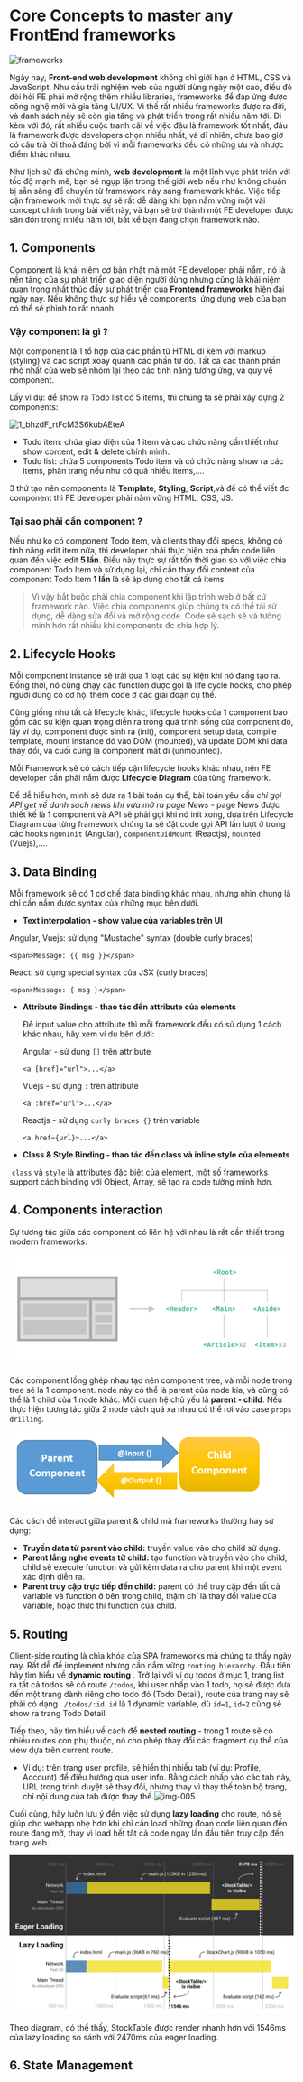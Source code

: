 # Core Concepts to master any FrontEnd frameworks

![frameworks](/Users/quandoh./Documents/core-concept/frameworks.png)

Ngày nay, **Front-end web development** không chỉ giới hạn ở HTML, CSS và JavaScript. Nhu cầu trải nghiệm web của người dùng ngày một cao, điều đó đòi hỏi FE phải mở rộng thêm nhiều libraries, frameworks để đáp ứng được công nghệ mới và gia tăng UI/UX. Vì thế rất nhiều frameworks được ra đời, và danh sách này sẽ còn gia tăng và phát triển trong rất nhiều năm tới. Đi kèm với đó, rất nhiều cuộc tranh cãi về việc đâu là framework tốt nhất, đâu là framework được developers chọn nhiều nhất, và dĩ nhiên, chưa bao giờ có câu trả lời thoả đáng bởi vì mỗi frameworks đều có những ưu và nhược điểm khác nhau.

Như lịch sử đã chứng minh, **web development** là một lĩnh vực phát triển với tốc độ mạnh mẽ, bạn sẽ ngụp lặn trong thế giới web nếu như không chuẩn bị sẵn sàng để chuyển từ framework này sang framework khác. Việc tiếp cận framework mới thực sự sẽ rất dễ dàng khi bạn nắm vững một vài concept chính trong bài viết này, và bạn sẽ trở thành một FE developer được săn đón trong nhiều năm tới, bất kể bạn đang chọn framework nào.

## 1. Components

Component là khái niệm cơ bản nhất mà một FE developer phải nắm, nó là nền tảng của sự phát triển giao diện người dùng nhưng cũng là khái niệm quan trọng nhất thúc đẩy sự phát triển của **Frontend frameworks** hiện đại ngày nay. Nếu không thực sự hiểu về components, ứng dụng web của bạn có thể sẽ phình to rất nhanh.
### Vậy component là gì ?

Một component là 1 tổ hợp của các phần tử HTML đi kèm với markup (styling) và các script xoay quanh các phần tử đó. Tất cả các thành phần nhỏ nhất của web sẽ nhóm lại theo các tính năng tương ứng, và quy về component.

Lấy ví dụ: để show ra Todo list có 5 items, thì chúng ta sẽ phải xây dựng 2 components:

![1_bhzdF_rtFcM3S6kubAEteA](/Users/quandoh./Documents/core-concept/1_bhzdF_rtFcM3S6kubAEteA.jpeg)

- Todo item: chứa giao diện của 1 item và các chức năng cần thiết như show content, edit & delete chính mình.
- Todo list: chứa 5 components Todo item và có chức năng show ra các items, phân trang nếu như có quá nhiều items,....

3 thứ tạo nên components là **Template**, **Styling**,  **Script**,và để có thể viết đc component thì FE developer phải nắm vững HTML, CSS, JS.

### Tại sao phải cần component ?

Nếu như ko có component Todo item, và clients thay đổi specs, không có tính năng edit item nữa, thì developer phải thực hiện xoá phần code liên quan đến việc edit **5 lần**. Điều này thực sự rất tốn thời gian so với việc chia component Todo Item và sử dụng lại, chỉ cần thay đổi content của component Todo Item **1 lần** là sẽ áp dụng cho tất cả items.

> Vì vậy bắt buộc phải chia component khi lập trình web ở bất cứ framework nào. Việc chia components giúp chúng ta có thể tái sử dụng, dễ dàng sửa đổi và mở rộng code. Code sẽ sạch sẽ và tường minh hơn rất nhiều khi components đc chia hợp lý.



## 2. Lifecycle Hooks

Mỗi component instance sẽ trải qua 1 loạt các sự kiện khi nó đang tạo ra. Đồng thời, nó cũng chạy các function được gọi là life cycle hooks, cho phép người dùng có cơ hội thêm code ở các giai đoạn cụ thể.

Cũng giống như tất cả lifecycle khác, lifecycle hooks của 1 component bao gồm các sự kiện quan trọng diễn ra trong quá trình sống của component đó, lấy ví dụ, component được sinh ra (init), component setup data, compile template, mount instance đó vào DOM (mounted), và update DOM khi data thay đổi, và cuối cùng là component mất đi (unmounted).

Mỗi Framework sẽ có cách tiếp cận lifecycle hooks khác nhau, nên FE developer cần phải nắm được **Lifecycle Diagram** của từng framework.

Để dễ hiểu hơn, mình sẽ đưa ra 1 bài toán cụ thể, bài toán yêu cầu *chỉ gọi API get về danh sách news khi vừa mở ra page News* - page News được thiết kế là 1 component và API sẽ phải gọi khi nó init xong, dựa trên Lifecycle Diagram của từng framework chúng ta sẽ đặt code gọi API lần lượt ở trong các hooks `ngOnInit` (Angular), `componentDidMount` (Reactjs), `mounted` (Vuejs),....



## 3. Data Binding

Mỗi framework sẽ có 1 cơ chế data binding khác nhau, nhưng nhìn chung là chỉ cần nắm được syntax của những mục bên dưới. 

- **Text interpolation - show value của variables trên UI** 

Angular, Vuejs: sử dụng "Mustache" syntax (double curly braces)

```vue
<span>Message: {{ msg }}</span>
```

React: sử dụng special syntax của JSX (curly braces)

```react
<span>Message: { msg }</span>
```

- **Attribute Bindings - thao tác đến attribute của elements**

  Để input value cho attribute thì mỗi framework đều có sử dụng 1 cách khác nhau, hãy xem ví dụ bên dưới:

  Angular - sử dụng `[]` trên attribute

  ```tsx
  <a [href]="url">...</a>
  ```

  Vuejs - sử dụng `:` trên attribute
  ```vue
  <a :href="url">...</a>
  ```

  Reactjs - sử dụng `curly braces {}` trên variable

  ```react
  <a href={url}>...</a>
  ```

- **Class & Style Binding - thao tác đến class và inline style của elements**

​		`class` và `style` là attributes đặc biệt của element, một số frameworks support cách binding với Object, Array, sẽ tạo ra code tường minh hơn.



## 4. Components interaction

Sự tương tác giữa các component có liên hệ với nhau là rất cần thiết trong modern frameworks. 

![img-003](./img-003.png)

Các component lồng ghép nhau tạo nên component tree, và mỗi node trong tree sẽ là 1 component. node này có thể là parent của node kia, và cũng có thể là 1 child của 1 node khác. Mối quan hệ chủ yếu là **parent - child**. Nếu thực hiện tương tác giữa 2 node cách quá xa nhau có thể rơi vào case `props drilling`.

![img-004](./img-004.png)

Các cách để interact giữa parent & child mà frameworks thường hay sử dụng:

- **Truyền data từ parent vào child:** truyền value vào cho child sử dụng.
- **Parent lắng nghe events từ child:** tạo function và truyền vào cho child, child sẽ execute function và gửi kèm data ra cho parent khi một event xác định diễn ra. 
- **Parent truy cập trực tiếp đến child:** parent có thể truy cập đến tất cả variable và function ở bên trong child, thậm chí là thay đổi value của variable, hoặc thực thi function của child.



## 5. Routing

Client-side routing là chìa khóa của SPA frameworks mà chúng ta thấy ngày nay. Rất dễ để implement nhưng cần nắm vững `routing hierarchy`.
Đầu tiên hãy tìm hiểu về **dynamic routing** . Trở lại với ví dụ todos ở mục 1, trang list ra tất cả todos sẽ có route `/todos`, khi user nhấp vào 1 todo, họ sẽ được đưa đến một trang dành riêng cho todo đó (Todo Detail), route của trang này sẽ phải có dạng ` /todos/:id`. `id` là 1 dynamic variable, dù `id=1`, `id=2` cũng sẽ show ra trang Todo Detail. 

Tiếp theo, hãy tìm hiểu về cách để **nested routing** - trong 1 route sẽ có nhiều routes con phụ thuộc, nó cho phép thay đổi các fragment cụ thể của view dựa trên current route.

- Ví dụ: trên trang user profile, sẽ hiển thị nhiều tab (ví dụ: Profile, Account) để điều hướng qua user info. Bằng cách nhấp vào các tab này, URL trong trình duyệt sẽ thay đổi, nhưng thay vì thay thế toàn bộ trang, chỉ nội dung của tab được thay thế.![img-005](/Users/quandoh./Documents/core-concept/img-005.webp)

Cuối cùng, hãy luôn lưu ý đến việc sử dụng **lazy loading** cho route, nó sẽ giúp cho webapp nhẹ hơn khi chỉ cần load những đoạn code liên quan đến route đang mở, thay vì load hết tất cả code ngay lần đầu tiên truy cập đến trang web. 



![image-006](./img-006.png)

Theo diagram, có thể thấy, StockTable được render nhanh hơn với 1546ms của lazy loading so sánh với 2470ms của eager loading.



## 6. State Management

